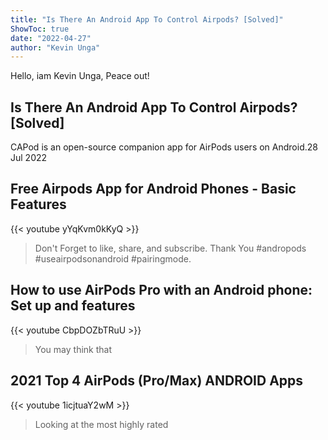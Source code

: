 ```yaml
---
title: "Is There An Android App To Control Airpods? [Solved]"
ShowToc: true 
date: "2022-04-27"
author: "Kevin Unga" 
---
```


Hello, iam Kevin Unga, Peace out!
## Is There An Android App To Control Airpods? [Solved]
CAPod is an open-source companion app for AirPods users on Android.28 Jul 2022

## Free Airpods App for Android Phones - Basic Features
{{< youtube yYqKvm0kKyQ >}}
>Don't Forget to like, share, and subscribe. Thank You #andropods #useairpodsonandroid #pairingmode.

## How to use AirPods Pro with an Android phone: Set up and features
{{< youtube CbpDOZbTRuU >}}
>You may think that 

## 2021 Top 4 AirPods (Pro/Max) ANDROID Apps
{{< youtube 1icjtuaY2wM >}}
>Looking at the most highly rated 


